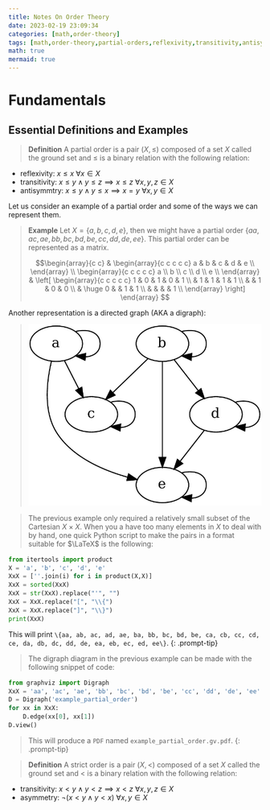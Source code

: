 ```yaml
---
title: Notes On Order Theory
date: 2023-02-19 23:09:34
categories: [math,order-theory]
tags: [math,order-theory,partial-orders,reflexivity,transitivity,antisymmtry,cartesian-product,binary-relation,relation,python,latex,directed-acyclic-graph,strict-order]
math: true
mermaid: true
---
```



# Fundamentals

## Essential Definitions and Examples

> **Definition**
> A partial order is a pair $(X, \leq)$ composed of a set $X$ called the ground set and $\leq$ is a binary relation with the following relation:
- reflexivity: $x \leq x\ \forall x \in X$
- transitivity: $x \leq y \land y \leq z \implies x \leq z\  \forall x,y,z \in X$
- antisymmtry: $x \leq y \land y \leq x \implies x = y\  \forall x,y \in X$

Let us consider an example of a partial order and some of the ways we can represent them.

> **Example**
> Let $X = \{a, b, c, d, e \}$, then we might have a partial order $\{aa, ac, ae, bb, bc, bd, be, cc, dd, de, ee\}$. This partial order can be represented as a matrix.
>
> $$\begin{array}{c c} &
\begin{array}{c c c c c} a & b & c & d & e \\
\end{array}
\\
\begin{array}{c c c c c}
a \\
b \\
c \\
d \\
e \\
\end{array}
&
\left[
\begin{array}{c c c c c}
1 & 0 & 1 & 0 & 1 \\
 & 1 & 1 & 1 & 1 \\
 &  & 1 & 0 & 0 \\
 & \huge 0 &  & 1 & 1 \\
 &  &  &  & 1 \\
\end{array}
\right]
\end{array}
$$
> 
Another representation is a directed graph (AKA a digraph):
> ![](/assets/images/example_digraph_representation_of_a_partial_order.png)

> The previous example only required a relatively small subset of the Cartesian $X \times X$. When you a have too many elements in $X$ to deal with by hand, one quick Python script to make the pairs in a format suitable for $\LaTeX$ is the following:
```python
from itertools import product
X = 'a', 'b', 'c', 'd', 'e'
XxX = [''.join(i) for i in product(X,X)]
XxX = sorted(XxX)
XxX = str(XxX).replace("'", "")
XxX = XxX.replace("[", "\\{")
XxX = XxX.replace("]", "\\}")
print(XxX)
```
This will print `\{aa, ab, ac, ad, ae, ba, bb, bc, bd, be, ca, cb, cc, cd, ce, da, db, dc, dd, de, ea, eb, ec, ed, ee\}`.
{: .prompt-tip}

> The digraph diagram in the previous example can be made with the following snippet of code:
```python
from graphviz import Digraph
XxX = 'aa', 'ac', 'ae', 'bb', 'bc', 'bd', 'be', 'cc', 'dd', 'de', 'ee'
D = Digraph('example_partial_order')
for xx in XxX:
    D.edge(xx[0], xx[1])
D.view()
```
> This will produce a `PDF` named `example_partial_order.gv.pdf`.
{: .prompt-tip}


> **Definition**
> A strict order is a pair $(X, <)$ composed of a set $X$ called the ground set and $<$ is a binary relation with the following relation:
- transitivity: $x < y \land y < z \implies x < z\  \forall x,y,z \in X$
- asymmetry: $\lnot (x < y \land y < x) \  \forall x,y \in X$
